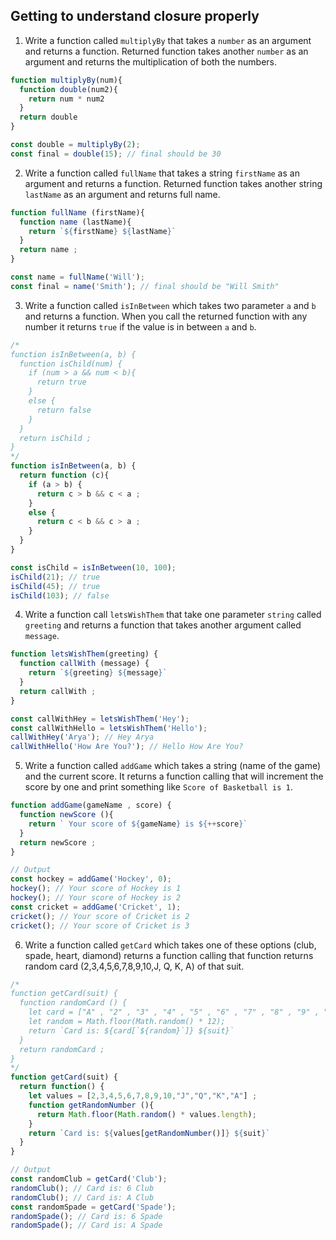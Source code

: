## Getting to understand closure properly

1. Write a function called `multiplyBy` that takes a `number` as an argument and returns a function. Returned function takes another `number` as an argument and returns the multiplication of both the numbers.

```js
function multiplyBy(num){
  function double(num2){
    return num * num2
  }
  return double
}

const double = multiplyBy(2);
const final = double(15); // final should be 30
```

2. Write a function called `fullName` that takes a string `firstName` as an argument and returns a function. Returned function takes another string `lastName` as an argument and returns full name.

```js
function fullName (firstName){
  function name (lastName){
    return `${firstName} ${lastName}`
  }
  return name ;
}

const name = fullName('Will');
const final = name('Smith'); // final should be "Will Smith"
```

3. Write a function called `isInBetween` which takes two parameter `a` and `b` and returns a function. When you call the returned function with any number it returns `true` if the value is in between `a` and `b`.

```js
/*
function isInBetween(a, b) {
  function isChild(num) {
    if (num > a && num < b){
      return true
    }
    else {
      return false
    }
  }
  return isChild ;
}
*/
function isInBetween(a, b) {
  return function (c){
    if (a > b) {
      return c > b && c < a ;
    }
    else {
      return c < b && c > a ;
    }
  }
}

const isChild = isInBetween(10, 100);
isChild(21); // true
isChild(45); // true
isChild(103); // false
```

4. Write a function call `letsWishThem` that take one parameter `string` called `greeting` and returns a function that takes another argument called `message`.

```js
function letsWishThem(greeting) {
  function callWith (message) {
    return `${greeting} ${message}`
  }
  return callWith ;
}

const callWithHey = letsWishThem('Hey');
const callWithHello = letsWishThem('Hello');
callWithHey('Arya'); // Hey Arya
callWithHello('How Are You?'); // Hello How Are You?
```

5. Write a function called `addGame` which takes a string (name of the game) and the current score. It returns a function calling that will increment the score by one and print something like `Score of Basketball is 1`.

```js
function addGame(gameName , score) {
  function newScore (){
    return ` Your score of ${gameName} is ${++score}`
  }
  return newScore ;
}

// Output
const hockey = addGame('Hockey', 0);
hockey(); // Your score of Hockey is 1
hockey(); // Your score of Hockey is 2
const cricket = addGame('Cricket', 1);
cricket(); // Your score of Cricket is 2
cricket(); // Your score of Cricket is 3
```

6. Write a function called `getCard` which takes one of these options (club, spade, heart, diamond) returns a function calling that function returns random card (2,3,4,5,6,7,8,9,10,J, Q, K, A) of that suit.

```js
/*
function getCard(suit) {
  function randomCard () {
    let card = ["A" , "2" , "3" , "4" , "5" , "6" , "7" , "8" , "9" , "10" , "J" , "Q" , "K"] ;
    let random = Math.floor(Math.random() * 12); 
    return `Card is: ${card[`${random}`]} ${suit}`
  }
  return randomCard ;
}
*/
function getCard(suit) {
  return function() {
    let values = [2,3,4,5,6,7,8,9,10,"J","Q","K","A"] ;
    function getRandomNumber (){
      return Math.floor(Math.random() * values.length); 
    }
    return `Card is: ${values[getRandomNumber()]} ${suit}`
  }
}

// Output
const randomClub = getCard('Club');
randomClub(); // Card is: 6 Club
randomClub(); // Card is: A Club
const randomSpade = getCard('Spade');
randomSpade(); // Card is: 6 Spade
randomSpade(); // Card is: A Spade
```
